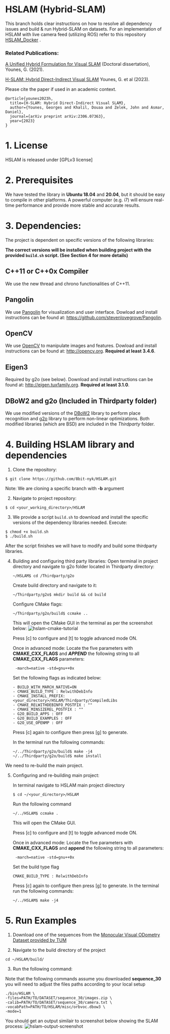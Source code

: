 # HSLAM (Hybrid-SLAM)

This branch holds clear instructions on how to resolve all dependency issues and build & run Hybrid-SLAM on datasets.
For an implementation of HSLAM with live camera feed (utilizing ROS) refer to this repository [HSLAM_Docker](https://github.com/8bit-nyk/hslam_ros_docker) .

### Related Publications:
[A Unified Hybrid Formulation for Visual SLAM](https://scholarworks.aub.edu.lb/bitstream/handle/10938/22253/YounesGeorges_2021.pdf?sequence=5) (Doctoral dissertation), Younes, G. (2021).

[H-SLAM: Hybrid Direct-Indirect Visual SLAM](https://arxiv.org/pdf/2306.07363)  Younes, G. et al (2023).

Please cite the paper if used in an academic context.
```
@article{younes2023h,
  title={H-SLAM: Hybrid Direct-Indirect Visual SLAM},
  author={Younes, Georges and Khalil, Douaa and Zelek, John and Asmar, Daniel},
  journal={arXiv preprint arXiv:2306.07363},
  year={2023}
}

```

# 1. License

HSLAM is released under [GPLv3 license]

# 2. Prerequisites
We have tested the library in **Ubuntu 18.04** and **20.04**, but it should be easy to compile in other platforms. A powerful computer (e.g. i7) will ensure real-time performance and provide more stable and accurate results.

# 3. Dependencies:
The project is dependent on specific versions of the following libraries:

**The correct versions will be installed when building project with the provided `build.sh` script. (See Section 4 for more details)**

## C++11 or C++0x Compiler
We use the new thread and chrono functionalities of C++11.

## Pangolin
We use [Pangolin](https://github.com/stevenlovegrove/Pangolin) for visualization and user interface. Dowload and install instructions can be found at: https://github.com/stevenlovegrove/Pangolin.

## OpenCV
We use [OpenCV](http://opencv.org) to manipulate images and features. Dowload and install instructions can be found at: http://opencv.org. **Required at least 3.4.6**.

## Eigen3
Required by g2o (see below). Download and install instructions can be found at: http://eigen.tuxfamily.org. **Required at least 3.1.0**.

## DBoW2 and g2o (Included in Thirdparty folder)
We use modified versions of the [DBoW2](https://github.com/dorian3d/DBoW2) library to perform place recognition and [g2o](https://github.com/RainerKuemmerle/g2o) library to perform non-linear optimizations. Both modified libraries (which are BSD) are included in the *Thirdparty* folder.


# 4. Building HSLAM library and dependencies

1. Clone the repository:
```
$ git clone https://github.com/8bit-nyk/HSLAM.git
```
Note: We are cloning a specific branch with **-b** argument

2. Navigate to project repository:
```
$ cd <your_working_directory>/HSLAM
```

3. We provide a script `build.sh` to download and install the specific versions of the dependency libraries needed. Execute:

```
$ chmod +x build.sh
$ ./build.sh
```
After the script finishes we will have to modify and build some thirdparty libraries.

4. Building and configuring third party libraries:
    Open terminal in project directory and navigate to g2o folder located in Thirdparty directory:
    ```
    ~/HSLAM$ cd /Thirdparty/g2o
    ```
    Create build directory and navigate to it:
    ```
    ~/Thirdparty/g2o$ mkdir build && cd build
    ```
    Configure CMake flags:
    ```
    ~/Thirdparty/g2o/build$ ccmake ..
    ```
    This will open the CMake GUI in the terminal as per the screenshot below:
    ![hslam-cmake-tutorial](https://github.com/8bit-nyk/HSLAM/assets/49674476/7833e0cf-baf9-4640-96a2-3f02dc7474e5)

    
    Press [c] to configure and [t] to toggle advanced mode ON.

    Once in advanced mode:
        Locate the five parameters with **CMAKE_CXX_FLAGS** and _**APPEND**_ the following string to all **CMAKE_CXX_FLAGS** parameters:
        
        -march=native -std=gnu++0x
    

    Set the following flags as indicated below:
     ```
    - BUILD_WITH_MARCH_NATIVE=ON
    - CMAKE_BUILD_TYPE : RelwithDebInfo
    - CMAKE_INSTALL_PREFIX: <your_directory>/HSLAM/Thirdparty/CompiledLibs
    - CMAKE_RELWITHDEBINFO_POSTFIX : ""
    - CMAKE_MINSIZEREL_POSTFIX : ""
    - G2O_BUILD_APPS : OFF
    - G2O_BUILD_EXAMPLES : OFF
    - G2O_USE_OPENMP : OFF
    ```
    Press [c] again to configure then press [g] to generate.

    In the terminal run the following commands:
    ```
    ~/../Thirdparty/g2o/build$ make -j4
    ~/../Thirdparty/g2o/build$ make install
    ```
We need to re-build the main project.

5. Configuring and re-building main project:

    In terminal navigate to HSLAM main project diirectory
    ```
    $ cd ~/<your_directory>/HSLAM
    ```
    Run the following command
    ```
    ~/../HSLAM$ ccmake .
    ```
    This will open the CMake GUI.

    Press [c] to configure and [t] to toggle advanced mode ON.

    Once in advanced mode:
        Locate the five parameters with **CMAKE_CXX_FLAGS** and **append** the following string to all parameters:
        
        -march=native -std=gnu++0x

    Set the build type flag
    ``` 
    CMAKE_BUILD_TYPE : RelwithDebInfo
    ```
    Press [c] again to configure then press [g] to generate.
    In the terminal run the following commands:
    ```
    ~/../HSLAM$ make -j4
    ```

# 5. Run Examples
1. Download one of the sequences from the [Monocular Visual ODometry Dataset provided by TUM](https://cvg.cit.tum.de/data/datasets/mono-dataset)


2. Navigate to the build directory of the project
  ```
  cd ~/HSLAM/build/
  ```

3.  Run the following command:
   
  Note that the following commands assume you downloaded **sequence_30**  you will need to adjust the files paths according to your local setup

  ```
 ./bin/HSLAM \
 -files=PATH/TO/DATASET/sequence_30/images.zip \
 -calib=PATH/TO/DATASET/sequence_30/camera.txt \
 -vocabPath=PATH/TO/HSLAM/misc/orbvoc.dbow3 \
 -mode=1 

  ```

  You should get an output similair to screenshot below showing the SLAM process:
  ![hslam-output-screenshot](https://github.com/8bit-nyk/HSLAM/assets/49674476/ab3a1c94-8f38-41da-855d-c25566f720c4)





